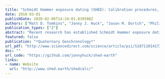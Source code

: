 ```yaml
---
title: "Schmidt Hammer exposure dating (SHED): Calibration procedures, new exposure age data and an online calculator"
date: 2018-03-01
publishDate: 2020-02-06T14:24:01.839508Z
authors: ["Matt D. Tomkins", "Jonny J. Huck", "Jason M. Dortch", "Philip D. Hughes", "Martin P. Kirbride", "Iestyn D. Barr"]
publication_types: ["2"]
abstract: "Recent research has established Schmidt Hammer exposure dating (SHED) as an effective method for dating glacial landforms in the UK. This paper presents new data and discussion to clarify and to evaluate calibration procedures. These make a distinction between Schmidt Hammer drift following use (instrument calibration), and variation between both individual Schmidt Hammers and between user strategies when utilising age-calibration curves (age calibration). We show that while test anvil methods are useful for verifying that Schmidt Hammers maintain their standard R-values, they are inappropriate for instrument calibration except for the hardest natural rock surfaces (R-values: ≥ 70). A range of surfaces were tested using 3 N-Type Schmidt Hammers, which showed that existing anvil calibration procedures led to consistent overestimation of R-values by up to 17.9%. In contrast, new calibration procedures, which are based on the use of a calibration point which lies within the range of R-values measured in the field [Dortch et al. 2016, Quat. Geochron., 35, 67–68], limit variance to maximum of 4.4% for surfaces typically tested by Quaternary researchers (R-values: 25–60). Moreover, these new calibration procedures are more appropriate for age calibration as they incorporate operator variance through choice of sampling location. New calibration procedures are used to compile an updated age-calibration curve based upon 54 granite surfaces (R2 = 0.94, p textless .01) from across Scotland, NW England and Ireland. The inclusion of a further 29 terrestrial cosmogenic nuclide (TCN) exposure ages extends the calibration period to 0.8–23.8 ka, covering the entire post-Last Glacial Maximum (LGM) history of the British-Irish Ice Sheet. To facilitate comparison between studies, an online calculator is made available at http://shed.earth for Schmidt Hammer instrument and age calibration and SHED exposure age calculation. The SHED-Earth calculator provides a rapid and accessible means of exposure age calculation to encourage wider and more consistent application of SHED throughout the British Isles."
featured: false
publication: "*Quaternary Geochronology*"
url_pdf: "http://www.sciencedirect.com/science/article/pii/S1871101417301206"
doi: ""
url_code: "https://github.com/jonnyhuck/shed-earth"
links: 
- name: Website
  url: "http://www.shed.earth/shedcalc/"
---
```


